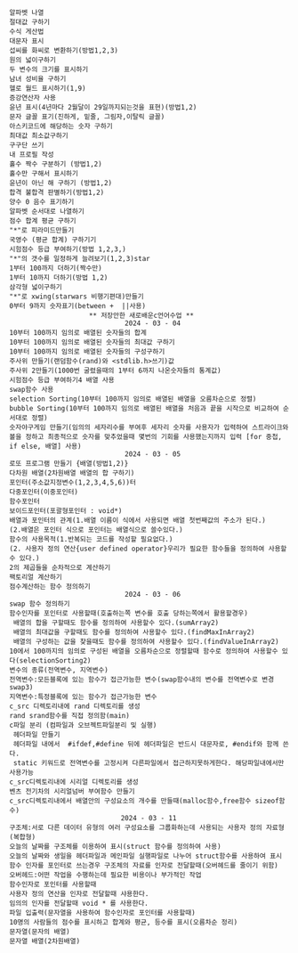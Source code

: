     알파벳 나열
    절대값 구하기
    수식 게산법
    대문자 표시
    섭씨를 화씨로 변환하기(방법1,2,3)
    원의 넓이구하기
    두 변수의 크기를 표시하기
    남녀 성비율 구하기
    헬로 월드 표시하기(1,9)
    증강연산자 사용
    윤년 표시(4년마다 2월달이 29일까지되는것을 표현)(방법1,2)
    문자 글꼴 표기(진하게, 밑줄, 그림자,이탈릭 글꼴)
    아스키코드에 해당하는 숫자 구하기
    최대값 최소값구하기
    구구단 쓰기
    내 프로필 작성
    홀수 짝수 구분하기 (방법1,2)
    홀수만 구해서 표시하기
    윤년이 아닌 해 구하기 (방법1,2)
    합격 불합격 판별하기(방법1,2)
    양수 0 음수 표기하기
    알파벳 순서대로 나열하기
    점수 합계 평균 구하기
    "*"로 피라미드만들기
    국영수 (평균 합계) 구하기기
    시험점수 등급 부여하기(방법 1,2,3,)
    "*"의 갯수를 일정하게 늘려보기(1,2,3)star
    1부터 100까지 더하기(짝수만)
    1부터 10까지 더하기(방법 1,2)
    삼각형 넓이구하기
    "*"로 xwing(starwars 비행기편대)만들기
    0부터 9까지 숫자표기(between +  ||사용)
                        ** 저장안한 새로배운c언어수업 **
                                 2024 - 03 - 04
    10부터 100까지 임의로 배열된 숫자들의 합계
    10부터 100까지 임의로 배열된 숫자들의 최대값 구하기
    10부터 100까지 임의로 배열된 숫자들의 구성구하기
    주사위 만들기(랜덤함수(rand)와 <stdlib.h>쓰기)값    
    주사위 2만들기(1000번 굴렸을때의 1부터 6까지 나온숫자들의 통계값)
    시험점수 등급 부여하기4 배열 사용
    swap함수 사용
    selection Sorting(10부터 100까지 임의로 배열된 배열을 오름차순으로 정렬)
    bubble Sorting(10부터 100까지 임의로 배열된 배열을 처음과 끝을 시작으로 비교하여 순서대로 정렬)
    숫자야구게임 만들기(임의의 세자리수를 부여후 세자리 숫자를 사용자가 입력하여 스트라이크와 볼을 정하고 최종적으로 숫자를 맞추었을때 몇번의 기회를 사용했는지까지 입력 [for 중첩, if else, 배열] 사용)
                                 2024 - 03 - 05
    로또 프로그램 만들기 {배열(방법1,2)}
    다차원 배열(2차원배열 배열의 합 구하기)
    포인터(주소값지정변수(1,2,3,4,5,6))터
    다중포인터(이중포인터)
    함수포인터
    보이드포인터(포괄형포인터 : void*)
    배열과 포인터의 관계(1.배열 이름이 식에서 사용되면 배열 첫번째값의 주소가 된다.)
    (2.배열은 포인터 식으로 포인터는 배열식으로 쓸수있다.)
    함수의 사용목적(1.반복되는 코드를 작성할 필요없다.)
    (2. 사용자 정의 연산{user defined operator}우리가 필요한 함수들을 정의하여 사용할 수 있다.)
    2의 제곱들을 순차적으로 계산하기
    팩토리얼 계산하기
    점수계산하는 함수 정의하기
                                 2024 - 03 - 06
    swap 함수 정의하기
    함수인자를 포인터로 사용할때(호출하는쪽 변수를 호출 당하는쪽에서 활용할경우)
     배열의 합을 구할때도 함수를 정의하여 사용할수 있다.(sumArray2)
     배열의 최대값을 구할때도 함수를 정의하여 사용할수 있다.(findMaxInArray2)
     배열의 구성하는 값을 찾을때도 함수를 정의하여 사용할수 있다.(findValueInArray2)
    10에서 100까지의 임의로 구성된 배열을 오름차순으로 정렬할때 함수로 정의하여 사용할수 있다(selectionSorting2)
    변수의 종류(전역변수, 지역변수)
    전역변수:모든블록에 있는 함수가 접근가능한 변수(swap함수내의 변수를 전역변수로 변경 swap3)
    지역변수:특정블록에 있는 함수가 접근가능한 변수
    c_src 디렉토리내에 rand 디렉토리를 생성
    rand srand함수를 직접 정의함(main)
    c파일 분리 (컴파일과 오브젝트파일분리 및 실행)
     헤더파일 만들기
     헤더파일 내에서  #ifdef,#define 뒤에 헤더파일은 반드시 대문자로, #endif와 함께 쓴다.
     static 키워드로 전역변수를 고정시켜 다른파일에서 접근하지못하게한다. 해당파일내에서만 사용가능
    c_src디렉토리내에 시리얼 디렉토리를 생성
    벤츠 전기차의 시리얼넘버 부여함수 만들기
    c_src디렉토리내에서 배열안의 구성요소의 개수를 만들때(malloc함수,free함수 sizeof함수)
                                2024 - 03 - 11
    구조체:서로 다른 데이터 유형의 여러 구성요소를 그룹화하는데 사용되는 사용자 정의 자료형(복합형)
    오늘의 날짜를 구조체를 이용하여 표시(struct 함수를 정의하여 사용)
    오늘의 날짜와 생일을 헤더파일과 메인파일 실행파일로 나누어 struct함수를 사용하여 표시
    함수 인자를 포인터로 쓰는경우 구조체의 자료를 인자로 전달할때(오버헤드를 줄이기 위함)
    오버헤드:어떤 작업을 수행하는데 필요한 비용이나 부가적인 작업
    함수인자로 포인터를 사용할때
    사용자 정의 연산을 인자로 전달할때 샤용한다.
    임의의 인자를 전달할때 void * 를 사용한다.
    파일 입출력(문자열을 사용하여 함수인자로 포인터를 사용할때)
    10명의 사람들의 점수를 표시하고 합계와 평균, 등수를 표시(오름차순 정리)
    문자열(문자의 배열)
    문자열 배열(2차원배열)